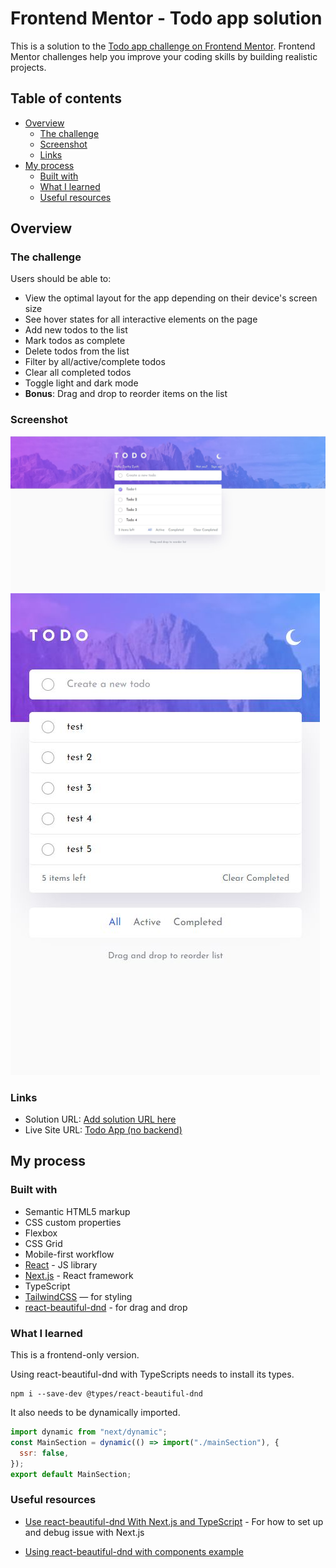 # Frontend Mentor - Todo app solution

This is a solution to the [Todo app challenge on Frontend Mentor](https://www.frontendmentor.io/challenges/todo-app-Su1_KokOW). Frontend Mentor challenges help you improve your coding skills by building realistic projects.

## Table of contents

- [Overview](#overview)
  - [The challenge](#the-challenge)
  - [Screenshot](#screenshot)
  - [Links](#links)
- [My process](#my-process)
  - [Built with](#built-with)
  - [What I learned](#what-i-learned)
  - [Useful resources](#useful-resources)

## Overview

### The challenge

Users should be able to:

- View the optimal layout for the app depending on their device's screen size
- See hover states for all interactive elements on the page
- Add new todos to the list
- Mark todos as complete
- Delete todos from the list
- Filter by all/active/complete todos
- Clear all completed todos
- Toggle light and dark mode
- **Bonus**: Drag and drop to reorder items on the list

### Screenshot

![](./screenshot.jpg)
![](./screenshot2.jpg)

### Links

- Solution URL: [Add solution URL here](https://your-solution-url.com)
- Live Site URL: [Todo App (no backend)](https://fem-todos-goat.vercel.app/)

## My process

### Built with

- Semantic HTML5 markup
- CSS custom properties
- Flexbox
- CSS Grid
- Mobile-first workflow
- [React](https://reactjs.org/) - JS library
- [Next.js](https://nextjs.org/) - React framework
- TypeScript
- [TailwindCSS](https://tailwindcss.com/) — for styling
- [react-beautiful-dnd](https://github.com/atlassian/react-beautiful-dnd/tree/master) - for drag and drop

### What I learned

This is a frontend-only version.

Using react-beautiful-dnd with TypeScripts needs to install its types.

```
npm i --save-dev @types/react-beautiful-dnd
```

It also needs to be dynamically imported.

```js
import dynamic from "next/dynamic";
const MainSection = dynamic(() => import("./mainSection"), {
  ssr: false,
});
export default MainSection;
```

### Useful resources

- [Use react-beautiful-dnd With Next.js and TypeScript](https://levelup.gitconnected.com/using-react-beautiful-dnd-with-next-js-and-typescript-58a198b7266b) - For how to set up and debug issue with Next.js

- [Using react-beautiful-dnd with components example](https://codesandbox.io/s/zqwz5n5p9x?file=/src/index.js:824-1112)
